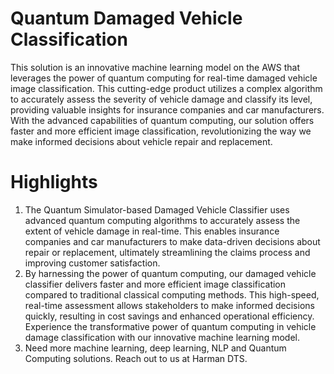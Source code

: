# Quantum Damaged Vehicle Classification
This solution is an innovative machine learning model on the AWS that leverages the power of quantum computing for real-time damaged vehicle image classification. This cutting-edge product utilizes a complex algorithm to accurately assess the severity of vehicle damage and classify its level, providing valuable insights for insurance companies and car manufacturers. With the advanced capabilities of quantum computing, our solution offers faster and more efficient image classification, revolutionizing the way we make informed decisions about vehicle repair and replacement.

# Highlights
1. The Quantum Simulator-based Damaged Vehicle Classifier uses advanced quantum computing algorithms to accurately assess the extent of vehicle damage in real-time. This enables insurance companies and car manufacturers to make data-driven decisions about repair or replacement, ultimately streamlining the claims process and improving customer satisfaction.
2. By harnessing the power of quantum computing, our damaged vehicle classifier delivers faster and more efficient image classification compared to traditional classical computing methods. This high-speed, real-time assessment allows stakeholders to make informed decisions quickly, resulting in cost savings and enhanced operational efficiency. Experience the transformative power of quantum computing in vehicle damage classification with our innovative machine learning model.
3. Need more machine learning, deep learning, NLP and Quantum Computing solutions. Reach out to us at Harman DTS.

